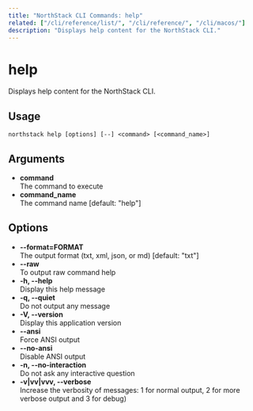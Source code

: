 ```yaml
---
title: "NorthStack CLI Commands: help"
related: ["/cli/reference/list/", "/cli/reference/", "/cli/macos/"]
description: "Displays help content for the NorthStack CLI."
---
```


# help

Displays help content for the NorthStack CLI.

## Usage
`northstack help [options] [--] <command> [<command_name>]`

## Arguments
* **command**  
  The command to execute
* **command_name**  
  The command name [default: "help"]

## Options
* **--format=FORMAT**  
  The output format (txt, xml, json, or md) [default: "txt"]
* **--raw**  
  To output raw command help
* **-h, --help**  
  Display this help message
* **-q, --quiet**  
  Do not output any message
* **-V, --version**  
  Display this application version
* **--ansi**  
  Force ANSI output
* **--no-ansi**  
  Disable ANSI output
* **-n, --no-interaction**  
  Do not ask any interactive question
* **-v|vv|vvv, --verbose**  
  Increase the verbosity of messages: 1 for normal output, 2 for more verbose output and 3 for debug)
